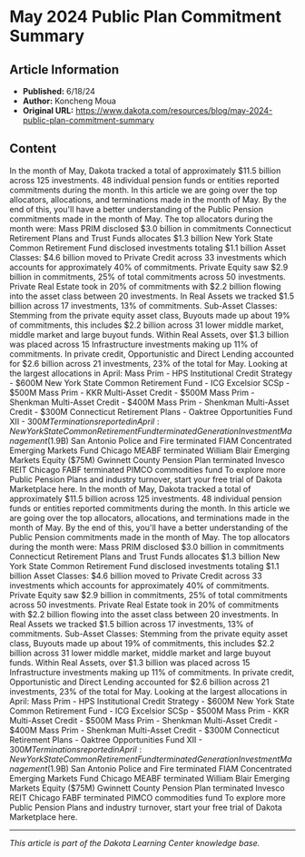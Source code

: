 # May 2024 Public Plan Commitment Summary

## Article Information
- **Published:** 6/18/24
- **Author:** Koncheng Moua
- **Original URL:** https://www.dakota.com/resources/blog/may-2024-public-plan-commitment-summary

## Content

In the month of May, Dakota tracked a total of approximately $11.5 billion across 125 investments. 48 individual pension funds or entities reported commitments during the month. In this article we are going over the top allocators, allocations, and terminations made in the month of May. By the end of this, you'll have a better understanding of the Public Pension commitments made in the month of May. The top allocators during the month were: Mass PRIM disclosed $3.0 billion in commitments Connecticut Retirement Plans and Trust Funds allocates $1.3 billion New York State Common Retirement Fund disclosed investments totaling $1.1 billion Asset Classes: $4.6 billion moved to Private Credit across 33 investments which accounts for approximately 40% of commitments. Private Equity saw $2.9 billion in commitments, 25% of total commitments across 50 investments. Private Real Estate took in 20% of commitments with $2.2 billion flowing into the asset class between 20 investments. In Real Assets we tracked $1.5 billion across 17 investments, 13% of commitments. Sub-Asset Classes: Stemming from the private equity asset class, Buyouts made up about 19% of commitments, this includes $2.2 billion across 31 lower middle market, middle market and large buyout funds. Within Real Assets, over $1.3 billion was placed across 15 Infrastructure investments making up 11% of commitments. In private credit, Opportunistic and Direct Lending accounted for $2.6 billion across 21 investments, 23% of the total for May. Looking at the largest allocations in April: Mass Prim - HPS Institutional Credit Strategy - $600M New York State Common Retirement Fund - ICG Excelsior SCSp - $500M Mass Prim - KKR Multi-Asset Credit - $500M Mass Prim - Shenkman Multi-Asset Credit - $400M Mass Prim - Shenkman Multi-Asset Credit - $300M Connecticut Retirement Plans - Oaktree Opportunities Fund XII - $300M Terminations reported in April: New York State Common Retirement Fund terminated Generation Investment Management ($1.9B) San Antonio Police and Fire terminated FIAM Concentrated Emerging Markets Fund Chicago MEABF terminated William Blair Emerging Markets Equity ($75M) Gwinnett County Pension Plan terminated Invesco REIT Chicago FABF terminated PIMCO commodities fund To explore more Public Pension Plans and industry turnover, start your free trial of Dakota Marketplace here. In the month of May, Dakota tracked a total of approximately $11.5 billion across 125 investments. 48 individual pension funds or entities reported commitments during the month. In this article we are going over the top allocators, allocations, and terminations made in the month of May. By the end of this, you'll have a better understanding of the Public Pension commitments made in the month of May. The top allocators during the month were: Mass PRIM disclosed $3.0 billion in commitments Connecticut Retirement Plans and Trust Funds allocates $1.3 billion New York State Common Retirement Fund disclosed investments totaling $1.1 billion Asset Classes: $4.6 billion moved to Private Credit across 33 investments which accounts for approximately 40% of commitments. Private Equity saw $2.9 billion in commitments, 25% of total commitments across 50 investments. Private Real Estate took in 20% of commitments with $2.2 billion flowing into the asset class between 20 investments. In Real Assets we tracked $1.5 billion across 17 investments, 13% of commitments. Sub-Asset Classes: Stemming from the private equity asset class, Buyouts made up about 19% of commitments, this includes $2.2 billion across 31 lower middle market, middle market and large buyout funds. Within Real Assets, over $1.3 billion was placed across 15 Infrastructure investments making up 11% of commitments. In private credit, Opportunistic and Direct Lending accounted for $2.6 billion across 21 investments, 23% of the total for May. Looking at the largest allocations in April: Mass Prim - HPS Institutional Credit Strategy - $600M New York State Common Retirement Fund - ICG Excelsior SCSp - $500M Mass Prim - KKR Multi-Asset Credit - $500M Mass Prim - Shenkman Multi-Asset Credit - $400M Mass Prim - Shenkman Multi-Asset Credit - $300M Connecticut Retirement Plans - Oaktree Opportunities Fund XII - $300M Terminations reported in April: New York State Common Retirement Fund terminated Generation Investment Management ($1.9B) San Antonio Police and Fire terminated FIAM Concentrated Emerging Markets Fund Chicago MEABF terminated William Blair Emerging Markets Equity ($75M) Gwinnett County Pension Plan terminated Invesco REIT Chicago FABF terminated PIMCO commodities fund To explore more Public Pension Plans and industry turnover, start your free trial of Dakota Marketplace here.

---

*This article is part of the Dakota Learning Center knowledge base.*